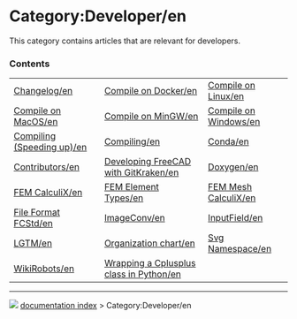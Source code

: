 # Category:Developer/en
This category contains articles that are relevant for developers.

### Contents

|     |     |     |
| --- | --- | --- |
| [Changelog/en](Changelog/en.md) | [Compile on Docker/en](Compile_on_Docker/en.md) | [Compile on Linux/en](Compile_on_Linux/en.md) |
| [Compile on MacOS/en](Compile_on_MacOS/en.md) | [Compile on MinGW/en](Compile_on_MinGW/en.md) | [Compile on Windows/en](Compile_on_Windows/en.md) |
| [Compiling (Speeding up)/en](Compiling_(Speeding_up)/en.md) | [Compiling/en](Compiling/en.md) | [Conda/en](Conda/en.md) |
| [Contributors/en](Contributors/en.md) | [Developing FreeCAD with GitKraken/en](Developing_FreeCAD_with_GitKraken/en.md) | [Doxygen/en](Doxygen/en.md) |
| [FEM CalculiX/en](FEM_CalculiX/en.md) | [FEM Element Types/en](FEM_Element_Types/en.md) | [FEM Mesh CalculiX/en](FEM_Mesh_CalculiX/en.md) |
| [File Format FCStd/en](File_Format_FCStd/en.md) | [ImageConv/en](ImageConv/en.md) | [InputField/en](InputField/en.md) |
| [LGTM/en](LGTM/en.md) | [Organization chart/en](Organization_chart/en.md) | [Svg Namespace/en](Svg_Namespace/en.md) |
| [WikiRobots/en](WikiRobots/en.md) | [Wrapping a Cplusplus class in Python/en](Wrapping_a_Cplusplus_class_in_Python/en.md) |



---
![](images/Right_arrow.png) [documentation index](../README.md) > Category:Developer/en
